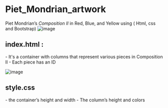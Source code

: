 # Piet_Mondrian_artwork
Piet Mondrian’s *Composition II* in Red, Blue, and Yellow using ( Html, css and Bootstrap) 
![image](https://github.com/Saraiin/Piet_Mondrian_artwork/assets/125512367/693970f1-2a3c-499d-8b6d-04119dfad1d1)

<h2>index.html :</h2>
- It's a container with columns that represent various pieces in Composition II
- Each piece has an ID

![image](https://github.com/Saraiin/Piet_Mondrian_artwork/assets/125512367/6596b4a8-9328-4a07-a0d5-d40a04f2c1b3)

<h2>style.css</h2>
- the container’s height and width
- The column’s height and colors 
